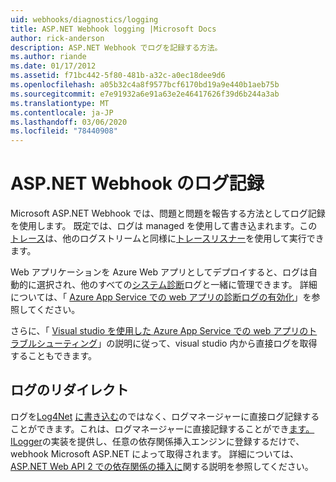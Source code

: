 ```yaml
---
uid: webhooks/diagnostics/logging
title: ASP.NET Webhook logging |Microsoft Docs
author: rick-anderson
description: ASP.NET Webhook でログを記録する方法。
ms.author: riande
ms.date: 01/17/2012
ms.assetid: f71bc442-5f80-481b-a32c-a0ec18dee9d6
ms.openlocfilehash: a05b32c4a8f9577bcf6170bd19a9e440b1aeb75b
ms.sourcegitcommit: e7e91932a6e91a63e2e46417626f39d6b244a3ab
ms.translationtype: MT
ms.contentlocale: ja-JP
ms.lasthandoff: 03/06/2020
ms.locfileid: "78440908"
---
```

# <a name="aspnet-webhooks-logging"></a>ASP.NET Webhook のログ記録

Microsoft ASP.NET Webhook では、問題と問題を報告する方法としてログ記録を使用します。 既定では、ログは managed を使用して書き込まれます。この[トレース](https://msdn.microsoft.com/library/system.diagnostics.trace)は、他のログストリームと同様に[トレースリスナー](https://msdn.microsoft.com/library/system.diagnostics.tracelistener.aspx)を使用して実行できます。

Web アプリケーションを Azure Web アプリとしてデプロイすると、ログは自動的に選択され、他のすべての[システム診断](https://msdn.microsoft.com/library/system.diagnostics.trace)ログと一緒に管理できます。 詳細については、「 [Azure App Service での web アプリの診断ログの有効化](https://azure.microsoft.com/documentation/articles/web-sites-enable-diagnostic-log/)」を参照してください。

さらに、「 [Visual studio を使用した Azure App Service での web アプリのトラブルシューティング](https://azure.microsoft.com/documentation/articles/web-sites-dotnet-troubleshoot-visual-studio/#webserverlogs)」の説明に従って、visual studio 内から直接ログを取得することもできます。

## <a name="redirecting-logs"></a>ログのリダイレクト

ログを[Log4Net](http://logging.apache.org/log4net/) [に書き込む](https://msdn.microsoft.com/library/system.diagnostics.trace)のではなく、ログマネージャーに直接ログ記録することができます。これは、ログマネージャーに直接記録することができ[ます。](http://nlog-project.org/) [ILogger](https://github.com/aspnet/AspNetWebHooks/blob/master/src/Microsoft.AspNet.WebHooks.Common/Diagnostics/ILogger.cs)の実装を提供し、任意の依存関係挿入エンジンに登録するだけで、webhook Microsoft ASP.NET によって取得されます。 詳細については、 [ASP.NET Web API 2 での依存関係の挿入に](https://www.asp.net/web-api/overview/advanced/dependency-injection)関する説明を参照してください。
